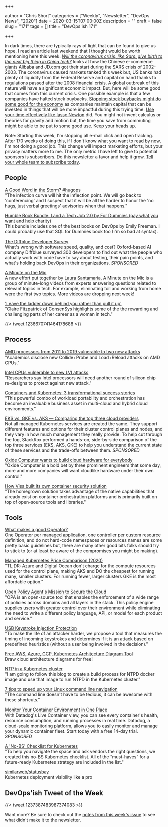 +++

author = "Chris Short"
categories = ["Weekly", "Newsletter", "DevOps News", "2020"]
date = 2020-03-15T07:00:00Z
description = ""
draft = false
slug = "171"
tags = []
title = "DevOps'ish 171"

+++

In dark times, there are typically rays of light that can be found to give us hope. I read an article last weekend that I thought would be worth mentioning here this week. [*Will the coronavirus crisis, like Sars, give birth to the next big thing in China tech?*](https://www.scmp.com/tech/big-tech/article/3073961/will-coronavirus-crisis-sars-give-birth-next-big-thing-china-tech) looks at how the Chinese e-commerce giants Alibaba and JD.com got their start during the SARS crisis of 2002-2003. The coronavirus caused markets tanked this week but, US banks had plenty of liquidity from the Federal Reserve and capital on hand thanks to regulations passed after the 2008 financial crisis. A global outbreak of this nature will have a significant economic impact. But, here will be some good that comes from this current crisis. One possible example is that a few companies have halted stock buybacks. [Stopping stock buybacks might do some good for the economy](https://hbr.org/2020/01/why-stock-buybacks-are-dangerous-for-the-economy) as companies maintain capital that can be invested in things that will be more impactful during this trying time. [Use your time effectively like Iassc Newton](https://www.washingtonpost.com/history/2020/03/12/during-pandemic-isaac-newton-had-work-home-too-he-used-time-wisely/) did. You might not invent calculus or theories for gravity and motion but, the time you save from commuting might be able to be put to some good use. Keep your heads up.

Note: Starting this week, I'm stopping all e-mail click and open tracking. After 170 weeks of doing this, if I don't know what you want to read by now, I'm not doing a good job. This change will impact marketing efforts, but your privacy matters more to me. The only metric I have left to give to potential sponsors is subscribers. Do this newsletter a favor and help it grow. [Tell your whole team to subscribe today](https://devopsish.com/subscribe/).

## People

[A Good Word in the Storm? #hugops](https://blog.iirc.life/p/a-good-word-in-storm-hugops.html)  
"The infection curve will hit the inflection point. We will go back to 'conferencing' and I suspect that it will be all the harder to honor the 'no hugs, just verbal greetings' advisories when that happens."

[Humble Book Bundle: Land a Tech Job 2.0 by For Dummies (pay what you want and help charity)](https://www.humblebundle.com/books/tech-job-for-dummies-2-books)  
This bundle includes one of the best books on DevOps by Emily Freeman. I could probably use that SQL for Dummies book too (I'm so bad at syntax).

[The Diffblue Developer Survey](https://www.diffblue.com/Education/research_papers/2019-diffblue-developer-survey/?utm_source=newsletter&utm_medium=email&utm_campaign=DevOpsIsh)  
What's wrong with software speed, quality, and cost? Oxford-based AI company Diffblue surveyed 300 developers to find out what the people who actually work with code have to say about testing, their pain points, and what's holding back DevOps in their organizations. *SPONSORED*

[A Minute on the Mic](https://aminuteonthemic.com/)  
A new effort put together by [Laura Santamaria](https://nimbinatus.com/), A Minute on the Mic is a group of minute-long videos from experts answering questions related to relevant topics in tech. For example, eliminating toil and working from home were the first two topics. More videos are dropping next week!

['Leave the ladder down behind you rather than pull it up'](https://www.siliconrepublic.com/people/consensys-claire-fitzpatrick)  
"Claire Fitzpatrick of ConsenSys highlights some of the the rewarding and challenging parts of her career as a woman in tech."

{{< tweet 1236670741464178688 >}}

## Process

[AMD processors from 2011 to 2019 vulnerable to two new attacks](https://www.zdnet.com/article/amd-processors-from-2011-to-2019-vulnerable-to-two-new-attacks/)  
"Academics disclose new Collide+Probe and Load+Reload attacks on AMD CPUs."

[Intel CPUs vulnerable to new LVI attacks](https://www.zdnet.com/article/intel-cpus-vulnerable-to-new-lvi-attacks/)  
"Researchers say Intel processors will need another round of silicon chip re-designs to protect against new attack."

[Containers and Kubernetes: 3 transformational success stories](https://www.cio.com/article/3530277/containers-and-kubernetes-3-transformational-success-stories.html)  
"This powerful combo of workload portability and orchestration has become an invaluable business asset in multi-cloud and hybrid cloud environments."

[EKS vs. GKE vs. AKS — Comparing the top three cloud providers](https://www.stackrox.com/post/2020/02/eks-vs-gke-vs-aks/?utm_source=DevOps'ish&utm_medium=email&utm_campaign=sponsored)  
Not all managed Kubernetes services are created the same. They support different features and options for their cluster control planes and nodes, and they vary in how much management they really provide. To help cut through the fog, StackRox performed a hands-on, side-by-side comparison of the top three services (EKS, AKS, GKE) to help you understand the current state of these services and the trade-offs between them. *SPONSORED*

[Oxide Computer wants to build cloud hardware for everybody](https://www.protocol.com/oxide-computer-cloud-server)  
"Oxide Computer is a bold bet by three prominent engineers that some day, more and more companies will want cloudlike hardware under their own control."

[How Visa built its own container security solution](https://www.csoonline.com/article/3529974/how-visa-built-its-own-container-security-solution.html)  
"The homegrown solution takes advantage of the native capabilities that already exist on container orchestration platforms and is primarily built on top of open-source tools and libraries."

## Tools

[What makes a good Operator?](https://blog.openshift.com/what-makes-a-good-operator/)  
One Operator per managed application, one controller per custom resource definition, and do not hard-code namespaces or resources names are some pretty basic guidelines but, there are many other good bits folks should try to stick to (or at least be aware of the compromises you might be making).

[Managed Kubernetes Price Comparison (2020)](https://devopsdirective.com/posts/2020/03/managed-kubernetes-comparison/)  
"TL;DR: Azure and Digital Ocean don't charge for the compute resources used for the control plane, making AKS and DO the cheapest for running many, smaller clusters. For running fewer, larger clusters GKE is the most affordable option."

[Open Policy Agent's Mission to Secure the Cloud](https://thenewstack.io/open-policy-agents-mission-to-secure-the-cloud/)  
"OPA is an open-source tool that enables the enforcement of a wide range of policies across domains and all layers in the stack. This policy engine supplies users with greater control over their environment while eliminating the need to write a different policy language, API, or model for each product and service."

[USB Keystroke Injection Protection](https://opensource.googleblog.com/2020/03/usb-keystroke-injection-protection.html)  
"To make the life of an attacker harder, we propose a tool that measures the timing of incoming keystrokes and determines if it is an attack based on predefined heuristics (without a user being involved in the decision)."

[Free AWS, Azure, GCP, Kubernetes Architecture Diagram Tool](https://www.cloudskew.com/)  
Draw cloud architecture diagrams for free!

[NTP in a Kubernetes cluster](https://tech.goglides.com/2020/03/09/manage-ntp-using-kubernetes/)  
"I am going to follow this blog to create a build process for NTPD docker image and use that image to run NTPD in the Kubernetes cluster."

[7 tips to speed up your Linux command line navigation](https://www.redhat.com/sysadmin/cli-speedup)  
"The command line doesn't have to be tedious, it can be awesome with these shortcuts."

[Monitor Your Container Environment in One Place](https://www.datadoghq.com/dg/monitor/containers/?utm_source=Advertisement&utm_medium=Advertisement&utm_campaign=DevOpsish-Newsletter04&utm_content=Containers)  
With Datadog's Live Container view, you can see every container's health, resource consumption, and running processes in real time. Datadog, a cloud-scale monitoring platform, allows you to easily monitor and manage your dynamic container fleet. Start today with a free 14-day trial. *SPONSORED*

[A 'No-BS' Checklist for Kubernetes](https://thenewstack.io/a-no-bs-checklist-for-kubernetes/)  
"To help you navigate the space and ask vendors the right questions, we created this no-BS Kubernetes checklist. All of the “must-haves” for a future-ready Kubernetes strategy are included in the list."

[similarweb/statusbay](https://github.com/similarweb/statusbay)  
Kubernetes deployment visibility like a pro

## DevOps'ish Tweet of the Week

{{< tweet 1237387483987374083 >}}

Want more? Be sure to check out the [notes from this week's issue](https://devopsish.com/171/notes/) to see what didn't make it to the newsletter.
